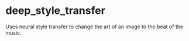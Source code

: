 # deep_style_transfer
Uses neural style transfer to change the art of an image to the beat of the music.
